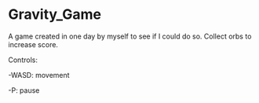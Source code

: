 # Gravity_Game
A game created in one day by myself to see if I could do so. Collect orbs to increase score.

Controls:

-WASD: movement

-P: pause
